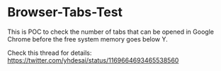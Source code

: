 # Browser-Tabs-Test

This is POC to check the number of tabs that can be opened in Google Chrome before the free system memory goes below Y.

Check this thread for details:
https://twitter.com/yhdesai/status/1169664693465538560
